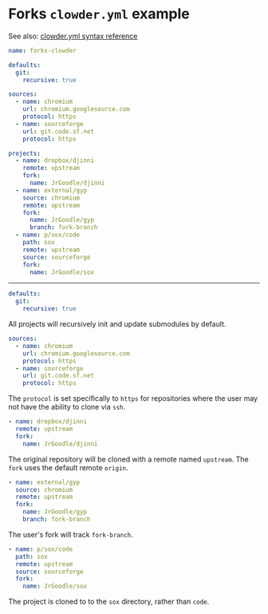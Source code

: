 # Forks `clowder.yml` example

See also: [clowder.yml syntax reference](clowder-yml-syntax-reference.md)

```yaml
name: forks-clowder

defaults:
  git:
    recursive: true

sources:
  - name: chromium
    url: chromium.googlesource.com
    protocol: https
  - name: sourceforge
    url: git.code.sf.net
    protocol: https

projects:
  - name: dropbox/djinni
    remote: upstream
    fork:
      name: JrGoodle/djinni
  - name: external/gyp
    source: chromium
    remote: upstream
    fork:
      name: JrGoodle/gyp
      branch: fork-branch
  - name: p/sox/code
    path: sox
    remote: upstream
    source: sourceforge
    fork:
      name: JrGoodle/sox
```

---

```yaml
defaults:
  git:
    recursive: true
```

All projects will recursively init and update submodules by default.

```yaml
sources:
  - name: chromium
    url: chromium.googlesource.com
    protocol: https
  - name: sourceforge
    url: git.code.sf.net
    protocol: https
```

The `protocol` is set specifically to `https` for repositories where the user may not have the ability to clone via `ssh`.

```yaml
- name: dropbox/djinni
  remote: upstream
  fork:
    name: JrGoodle/djinni
```

The original repository will be cloned with a remote named `upstream`. The `fork` uses the default remote `origin`.

```yaml
- name: external/gyp
  source: chromium
  remote: upstream
  fork:
    name: JrGoodle/gyp
    branch: fork-branch
```

The user's fork will track `fork-branch`.

```yaml
- name: p/sox/code
  path: sox
  remote: upstream
  source: sourceforge
  fork:
    name: JrGoodle/sox
```

The project is cloned to to the `sox` directory, rather than `code`.
